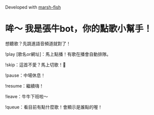 Developed with [marsh-fish](https://github.com/marsh-fish)

# 哞～ 我是張牛bot，你的點歌小幫手！

想聽歌？先跳進語音頻道就對了！

!play [歌名or網址]：馬上點播！有歌在播會自動排隊。

!skip：這首不愛？馬上切歌！👺

!pause：中場休息！

!resume：繼續嗨！

!leave：牛牛下班啦～

!queue：看目前有點什麼歌！會顯示是誰點的喔！
